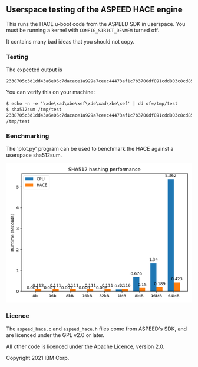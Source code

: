 ## Userspace testing of the ASPEED HACE engine

This runs the HACE u-boot code from the ASPEED SDK in userspace. You must be
running a kernel with `CONFIG_STRICT_DEVMEM` turned off.

It contains many bad ideas that you should not copy.

### Testing

The expected output is

```
2338705c3d1dd43a6e06c7dacace1a929a7ceec44473af1c7b3700df891cdd803c8cd85f9ebbb88c1b55d52a89b6a7feeb18d6a1dca05d2d39ace7d90928a5fb
```

You can verify this on your machine:

```
$ echo -n -e '\xde\xad\xbe\xef\xde\xad\xbe\xef' | dd of=/tmp/test
$ sha512sum /tmp/test
2338705c3d1dd43a6e06c7dacace1a929a7ceec44473af1c7b3700df891cdd803c8cd85f9ebbb88c1b55d52a89b6a7feeb18d6a1dca05d2d39ace7d90928a5fb  /tmp/test
```
### Benchmarking

The 'plot.py' program can be used to benchmark the HACE against a userspace
sha512sum.

![Benchmark](plot.png)

### Licence

The `aspeed_hace.c` and `aspeed_hace.h` files come from ASPEED's SDK, and are
licenced under the GPL v2.0 or later.

All other code is licenced under the Apache Licence, version 2.0.

Copyright 2021 IBM Corp.

